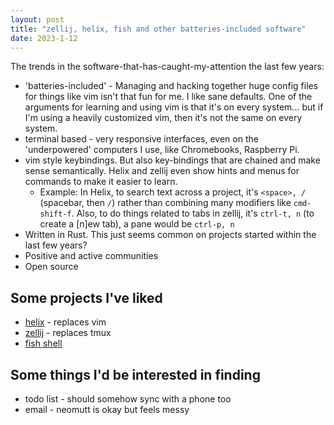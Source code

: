 ```yaml
---
layout: post
title: "zellij, helix, fish and other batteries-included software"
date: 2023-1-12
---
```


The trends in the software-that-has-caught-my-attention the last few years:

- 'batteries-included' - Managing and hacking together huge config files for things like vim isn't that fun for me. I like sane defaults. One of the arguments for learning and using vim is that it's on every system... but if I'm using a heavily customized vim, then it's not the same on every system.
- terminal based - very responsive interfaces, even on the 'underpowered' computers I use, like Chromebooks, Raspberry Pi.
- vim style keybindings. But also key-bindings that are chained and make sense semantically. Helix and zellij even show hints and menus for commands to make it easier to learn.
  - Example: In Helix, to search text across a project, it's `<space>, /` (spacebar, then `/`) rather than combining many modifiers like `cmd-shift-f`. Also, to do things related to tabs in zellij, it's `ctrl-t, n` (to create a [n]ew tab), a pane would be `ctrl-p, n`
- Written in Rust. This just seems common on projects started within the last few years?
- Positive and active communities
- Open source

## Some projects I've liked

- [helix](https://helix-editor.com) - replaces vim
- [zellij](https://zellij.dev) - replaces tmux
- [fish shell](https://fishshell.com)

## Some things I'd be interested in finding

- todo list - should somehow sync with a phone too
- email - neomutt is okay but feels messy
